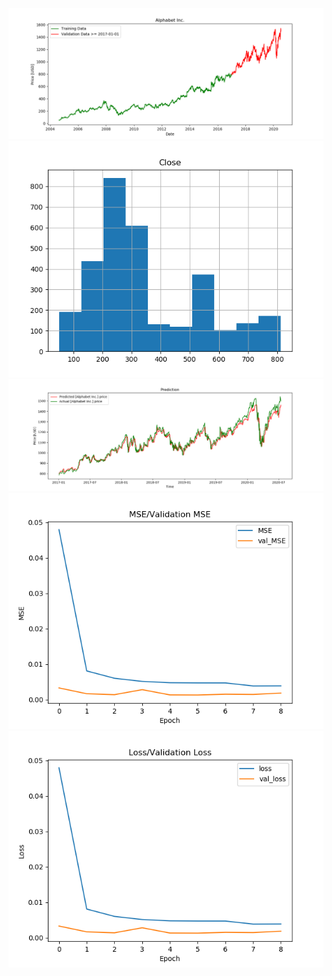 ![](https://github.com/JordiCorbilla/stock-prediction-deep-neural-learning/raw/master/GOOG_20200714_6ff1cbe399bcafb23ec1b7846f0ff528/Alphabet%20Inc_price.png)
![](https://github.com/JordiCorbilla/stock-prediction-deep-neural-learning/raw/master/GOOG_20200714_6ff1cbe399bcafb23ec1b7846f0ff528/Alphabet%20Inc_hist.png)
![](https://github.com/JordiCorbilla/stock-prediction-deep-neural-learning/raw/master/GOOG_20200714_6ff1cbe399bcafb23ec1b7846f0ff528/Alphabet%20Inc_prediction.png)
![](https://github.com/JordiCorbilla/stock-prediction-deep-neural-learning/raw/master/GOOG_20200714_6ff1cbe399bcafb23ec1b7846f0ff528/MSE.png)
![](https://github.com/JordiCorbilla/stock-prediction-deep-neural-learning/raw/master/GOOG_20200714_6ff1cbe399bcafb23ec1b7846f0ff528/loss.png)
